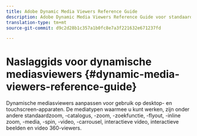```yaml
---
title: Adobe Dynamic Media Viewers Reference Guide
description: Adobe Dynamic Media Viewers Reference Guide voor standaardzoom, catalogus, zoomen, cataloguszoekopdrachten, flyout, inline zoom, gemengde media, spin, video, carrousel, interactieve video, interactieve beelden en video 360-viewers.
translation-type: tm+mt
source-git-commit: d9c2d28b1c357a1b0fc8e7a3f221632e671237fd

---
```



# Naslaggids voor dynamische mediasviewers {#dynamic-media-viewers-reference-guide}

Dynamische mediasviewers aanpassen voor gebruik op desktop- en touchscreen-apparaten. De mediatypen waarmee u kunt werken, zijn onder andere standaardzoom, -catalogus, -zoom, -zoekfunctie, -flyout, -inline zoom, -media, -spin, -video, -carrousel, interactieve video, interactieve beelden en video 360-viewers.